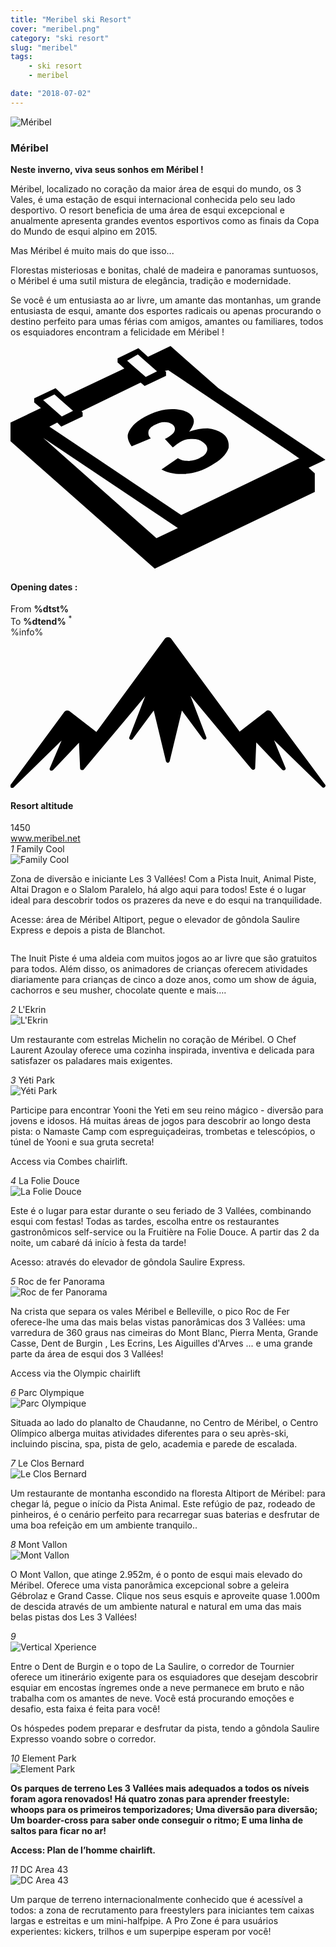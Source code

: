 ```yaml
---
title: "Meribel ski Resort"
cover: "meribel.png"
category: "ski resort"
slug: "meribel"
tags:
    - ski resort
    - meribel

date: "2018-07-02"
---
```


<div class="edito-wrapper station"><div class="banner-station">
<div class="banner-station-logo">
   <img src="assets/resortfiles/meribel.png" alt="Méribel">
</div>
</div>
<h3 class="main-title-1 h-margin-bottom-0">Méribel</h1>
<div class="rich-text">
   <p><strong>Neste inverno, viva seus sonhos em Méribel !</strong></p>
<p>Méribel, localizado no coração da maior área de esqui do mundo, os 3 Vales, é uma estação de esqui internacional conhecida pelo seu lado desportivo. O resort beneficia de uma área de esqui excepcional e anualmente apresenta grandes eventos esportivos como as finais da Copa do Mundo de esqui alpino em 2015. </p>
<p> Mas Méribel é muito mais do que isso...</p>

<p>Florestas misteriosas e bonitas, chalé de madeira e panoramas suntuosos, o Méribel é uma sutil mistura de elegância, tradição e modernidade.</p>
<p>Se você é um entusiasta ao ar livre, um amante das montanhas, um grande entusiasta de esqui, amante dos esportes radicais ou apenas procurando o destino perfeito para umas férias com amigos, amantes ou familiares, todos os esquiadores encontram a felicidade em Méribel !</p>
</div>
<div class="grid center">
   <div class="col-6">
   <i class="icon icon-date icon-55">
  <svg xmlns="http://www.w3.org/2000/svg" viewBox="0 0 55.9 39.6"><path d="M37.6 15.5c-.7-.5-1.6-.8-2.6-.9-1.1 0-2.2.2-3.3.6 1.1-1.4 1.1-2.4.1-3.2-.7-.5-1.7-.8-3.1-.8-1.6 0-3.3.5-4.9 1.4-.9.5-1.7 1.1-2.2 1.7-.5.6-.8 1.2-.8 1.7s.2 1.1.7 1.8l3.4-1.4c-.4-.4-.5-.8-.4-1.3.1-.4.5-.8 1.1-1.1.6-.3 1.1-.5 1.7-.5.6 0 1 .1 1.4.4.4.3.6.7.4 1.2-.2.5-.8.9-1.7 1.4l1.4 1.5c.5-.4.9-.7 1.4-1 .6-.4 1.3-.5 2.1-.5s1.4.2 1.9.6c.6.4.8.9.7 1.4-.1.5-.5 1-1.2 1.3-.6.4-1.3.5-2 .6-.7 0-1.4-.1-2-.5l-2.9 2c1.1.6 2.5.9 4.1.8 1.6-.1 3.2-.6 4.7-1.5 1.6-.9 2.7-1.9 3.1-3.1.1-.9-.1-1.9-1.1-2.6z"></path><path d="M52.9 21.6l3-1.4-19-12.7L28.4 0l-4 1.9L22.7.4 19 2.2v.7L20.2 4 9.6 9 8 7.5 4.2 9.3v.7l1.2 1L0 13.6v3.3l25.6 22.6L54 25.9v-3.3l-1.1-1zM22.6 1.5l.9.8L26 4.5l-2 1-2.4-2.1-.9-.8 1.9-1.1zM7.8 8.6l.9.8 2.4 2.1-2 1-2.4-2.1-.9-.8 2-1zm18.1 25.5L5.8 16.3l23.9 16-3.8 1.8zM51.1 20L30.3 30 6.9 14.3l1.4-.7.7.7 3.8-1.8v-.7l-.2-.2 10.5-5.1.7.6 3.8-1.8v-.7l-.2-.2.6-.1 21.6 14.5 1.7 1.2h-.2z"></path></svg>   </i>
   <h4 class="main-title-3 h-uppercase center h-fz-16">Opening dates :</h4>
   <div class="opening-dates">
          From <strong>%dtst%</strong> <br/>
          To <strong>%dtend%</strong> <sup className="blue">*</sup>
     </div>
     %info%
   </div>
   <div class="col-6">
   <i class="icon icon-mountain icon-55">
  <svg xmlns="http://www.w3.org/2000/svg" viewBox="0 0 85.1 40.7"><path d="M23.2 25.6L41.7.4c.2-.3.5-.4.9-.4.3 0 .6.1.8.4l18.5 25.1L69 20c.2-.2.5-.3.8-.2.3 0 .5.2.7.4L85 39.8c.2.2.1.5-.1.7-.2.2-.5.2-.7 0l-13-12.7 3.1 7.5c.1.2 0 .5-.2.6-.2.1-.5.1-.7-.1l-7-7.4-.3 6.9c0 .2-.1.4-.4.5-.2.1-.4 0-.6-.2L48.6 15.8 52.9 27c.1.2 0 .5-.2.6-.2.1-.5.1-.7-.1l-5.7-7.7L43 33.5c-.1.2-.3.4-.5.4s-.4-.2-.5-.4l-3.3-13.7-5.7 7.7c-.2.2-.4.3-.7.1-.2-.1-.3-.4-.2-.6l4.3-11.1-16.6 19.8c-.1.2-.4.2-.6.2-.2-.1-.3-.2-.4-.5l-.3-6.9-7 7.4c-.2.2-.5.2-.7.1-.2-.1-.3-.4-.2-.6l3.2-7.5-13 12.7c-.2.2-.5.2-.7 0-.2-.2-.2-.5-.1-.7l14.5-19.7c.2-.2.4-.4.7-.4.3 0 .6 0 .8.2l7.2 5.6z"></path></svg>   </i>
   <h4 class="main-title-3 h-uppercase center h-fz-16">Resort altitude</h4>
   1450
   </div>
</div>
<a rel="nofollow" href="http://www.meribel.net" class="btn btn-blue" target="_blank">www.meribel.net</a>

<div class="poi-anchor-title" id="marker_10">
<em>1</em> Family Cool
</div>
<div class="o-actu fullWidth">
   <div class="grid-noGutter-equalHeight_sm-1">
 <div class="col">
<img src="assets/resortfiles/meribel-familycool.jpg" alt="Family Cool">
 </div>
   <div class="col">
<div class="pl2 rich-text">
   <p>Zona de diversão e iniciante Les 3 Vallées! Com a Pista Inuit, Animal Piste, Altai Dragon e o Slalom Paralelo, há algo aqui para todos! Este é o lugar ideal para descobrir todos os prazeres da neve e do esqui na tranquilidade.</p>

<p>Acesse: área de Méribel Altiport, pegue o elevador de gôndola Saulire Express e depois a pista de Blanchot.</p>
</div>
</div>
</div>
</div>

 <div class="o-actu fullWidth">
 <div class="grid-noGutter-equalHeight-reverse_sm-1">
<div class="col">
<img src="assets/resortfiles/meribel-lesinuits.jpg" alt="">
</div>
<div class="col">
   <div class="pl2 rich-text">
   <p>The Inuit Piste é uma aldeia com muitos jogos ao ar livre que são gratuitos para todos. Além disso, os animadores de crianças oferecem atividades diariamente para crianças de cinco a doze anos, como um show de águia, cachorros e seu musher, chocolate quente e mais….</p>
   </div>
</div>
   </div>
   </div>
<div class="poi-anchor-title" id="marker_19">
<em>2</em> L'Ekrin
</div>

<div class="o-actu fullWidth">
   <div class="grid-noGutter-equalHeight_sm-1">
 <div class="col">
<img src="assets/resortfiles/meribel-lekrin.jpg" alt="L'Ekrin">
 </div>
   <div class="col">
<div class="pl2 rich-text">
   <p>Um restaurante com estrelas Michelin no coração de Méribel. O Chef Laurent Azoulay oferece uma cozinha inspirada, inventiva e delicada para satisfazer os paladares mais exigentes.</p>
</div>
</div>
</div>
</div>

<div class="poi-anchor-title" id="marker_20">
<em>3</em> Yéti Park
</div>
<div class="o-actu fullWidth">
   <div class="grid-noGutter-equalHeight_sm-1">
 <div class="col">
<img src="assets/resortfiles/meribel-yp.jpg" alt="Yéti Park">
 </div>
   <div class="col">
<div class="pl2 rich-text">
   <p>Participe para encontrar Yooni the Yeti em seu reino mágico - diversão para jovens e idosos. Há muitas áreas de jogos para descobrir ao longo desta pista: o Namaste Camp com espreguiçadeiras, trombetas e telescópios, o túnel de Yooni e sua gruta secreta!</p>

<p>Access via Combes chairlift.</p>
</div>
</div>
</div>
</div>

<div class="poi-anchor-title" id="marker_21">
<em>4</em> La Folie Douce
</div>

<div class="o-actu fullWidth">
   <div class="grid-noGutter-equalHeight_sm-1">
 <div class="col">
<img src="assets/resortfiles/meribel-fd.jpg" alt="La Folie Douce">
 </div>
   <div class="col">
<div class="pl2 rich-text">
   <p>Este é o lugar para estar durante o seu feriado de 3 Vallées, combinando esqui com festas! Todas as tardes, escolha entre os restaurantes gastronômicos self-service ou la Fruitière na Folie Douce. A partir das 2 da noite, um cabaré dá início à festa da tarde! </p>
<p>Acesso: através do elevador de gôndola Saulire Express.</p>
</div>
</div>
</div>
</div>

<div class="poi-anchor-title" id="marker_22">
<em>5</em> Roc de fer Panorama
</div>

<div class="o-actu fullWidth">
   <div class="grid-noGutter-equalHeight_sm-1">
 <div class="col">
<img src="assets/resortfiles/meribel-roc.jpg" alt="Roc de fer Panorama">
 </div>
   <div class="col">
<div class="pl2 rich-text">
   <p>Na crista que separa os vales Méribel e Belleville, o pico Roc de Fer oferece-lhe uma das mais belas vistas panorâmicas dos 3 Vallées: uma varredura de 360 graus nas cimeiras do Mont Blanc, Pierra Menta, Grande Casse, Dent de Burgin , Les Ecrins, Les Aiguilles d'Arves ... e uma grande parte da área de esqui dos 3 Vallées!</p>

<p>Access via the Olympic chairlift</p>
</div>
</div>
</div>
</div>

<div class="poi-anchor-title" id="marker_23">
<em>6</em> Parc Olympique
</div>

<div class="o-actu fullWidth">
   <div class="grid-noGutter-equalHeight_sm-1">
 <div class="col">
<img src="assets/resortfiles/meribel-parco.jpg" alt="Parc Olympique">
 </div>
   <div class="col">
<div class="pl2 rich-text">
   <p>Situada ao lado do planalto de Chaudanne, no Centro de Méribel, o Centro Olímpico alberga muitas atividades diferentes para o seu après-ski, incluindo piscina, spa, pista de gelo, academia e parede de escalada.</p>
</div>
</div>
</div>
</div>

<div class="poi-anchor-title" id="marker_24">
<em>7</em> Le Clos Bernard
</div>

<div class="o-actu fullWidth">
   <div class="grid-noGutter-equalHeight_sm-1">
 <div class="col">
<img src="assets/resortfiles/meribel-cb.jpg" alt="Le Clos Bernard">
 </div>
   <div class="col">
<div class="pl2 rich-text">
   <p>Um restaurante de montanha escondido na floresta Altiport de Méribel: para chegar lá, pegue o início da Pista Animal. Este refúgio de paz, rodeado de pinheiros, é o cenário perfeito para recarregar suas baterias e desfrutar de uma boa refeição em um ambiente tranquilo..</p>
</div>
</div>
</div>
</div>

<div class="poi-anchor-title" id="marker_25">
<em>8</em> Mont Vallon
</div>
<div class="o-actu fullWidth">
   <div class="grid-noGutter-equalHeight_sm-1">
 <div class="col">
<img src="assets/resortfiles/meribel-mv.jpg" alt="Mont Vallon">
 </div>
   <div class="col">
<div class="pl2 rich-text">
   <p>O Mont Vallon, que atinge 2.952m, é o ponto de esqui mais elevado do Méribel. Oferece uma vista panorâmica excepcional sobre a geleira Gébrolaz e Grand Casse. Clique nos seus esquis e aproveite quase 1.000m de descida através de um ambiente natural e natural em uma das mais belas pistas dos Les 3 Vallées!</p>
</div>
</div>
</div>
</div>

<div class="poi-anchor-title" id="marker_26">
<em>9</em> 
</div>

<div class="grid-noGutter-equalHeight_sm-1">
  <div class="col">
 <img src="assets/resortfiles/meribel-db.jpg"
 alt="Vertical Xperience">
  </div>
  <div class="col">
 <div class="pl2 rich-text">
<p>Entre o Dent de Burgin e o topo de La Saulire, o corredor de Tournier oferece um itinerário exigente para os esquiadores que desejam descobrir esquiar em encostas íngremes onde a neve permanece em bruto e não trabalha com os amantes de neve. Você está procurando emoções e desafio, esta faixa é feita para você! </p><p> Os hóspedes podem preparar e desfrutar da pista, tendo a gôndola Saulire Expresso voando sobre o corredor.</p>
 </div>
  </div>
<div class="poi-anchor-title" id="marker_27">
<em>10</em> Element Park
</div>

<div class="o-actu fullWidth">
   <div class="grid-noGutter-equalHeight_sm-1">
 <div class="col">
<img src="assets/resortfiles/meribel-ep.jpg" alt="Element Park">
 </div>
   <div class="col">
<div class="pl2 rich-text">
   <p><strong>Os parques de terreno Les 3 Vallées mais adequados a todos os níveis foram agora renovados! Há quatro zonas para aprender freestyle: whoops para os primeiros temporizadores; Uma diversão para diversão; Um boarder-cross para saber onde conseguir o ritmo; E uma linha de saltos para ficar no ar!</strong></p>

<p><strong>Access: Plan de l’homme chairlift.</strong></p>
</div>
</div>
</div>
</div>

<div class="poi-anchor-title" id="marker_28">
<em>11</em> DC Area 43
</div>

<div class="o-actu fullWidth">
   <div class="grid-noGutter-equalHeight_sm-1">
 <div class="col">
<img src="assets/resortfiles/meribel-da.jpg" alt="DC Area 43">
 </div>
   <div class="col">
<div class="pl2 rich-text">
   <p>Um parque de terreno internacionalmente conhecido que é acessível a todos: a zona de recrutamento para freestylers para iniciantes tem caixas largas e estreitas e um mini-halfpipe. A Pro Zone é para usuários experientes: kickers, trilhos e um superpipe esperam por você!</p>
</div>
</div>
</div>
</div>
</div>
</div>